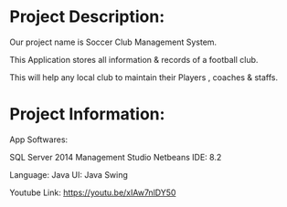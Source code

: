# Project Description:
Our project name is Soccer Club Management System.

This Application stores all information & records of a football club. 

This will help any local club to maintain their Players , coaches & staffs.

# Project Information:
App Softwares:


SQL Server 2014 Management Studio
Netbeans IDE: 8.2


Language:
Java
UI:
Java Swing


Youtube Link:  https://youtu.be/xIAw7nlDY50
